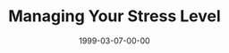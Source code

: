 ---
layout: message
category: message
series: "Cliff Notes for Real Life"
title: "Managing Your Stress Level "
date: 1999-03-07-00-00
message_id: 404
---